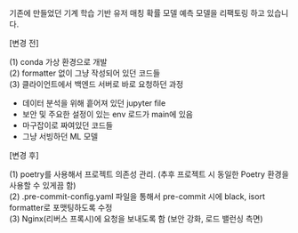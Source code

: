 기존에 만들었던 기계 학습 기반 유저 매칭 확률 모델 예측 모델을 리팩토링 하고 있습니다.

[변경 전]

(1) conda 가상 환경으로 개발  
(2) formatter 없이 그냥 작성되어 있던 코드들  
(3) 클라이언트에서 백엔드 서버로 바로 요청하던 과정

- 데이터 분석을 위해 흩어져 있던 jupyter file
- 보안 및 주요한 설정이 있는 env 로드가 main에 있음
- 마구잡이로 짜여있던 코드들
- 그냥 서빙하던 ML 모델



[변경 후]

(1) poetry를 사용해서 프로젝트 의존성 관리. (추후 프로젝트 시 동일한 Poetry 환경을 사용할 수 있게끔 함)  
(2) .pre-commit-config.yaml 파일을 통해서 pre-commit 시에 black, isort formatter로 포맷팅하도록 수정  
(3) Nginx(리버스 프록시)에 요청을 보내도록 함 (보안 강화, 로드 밸런싱 측면)
